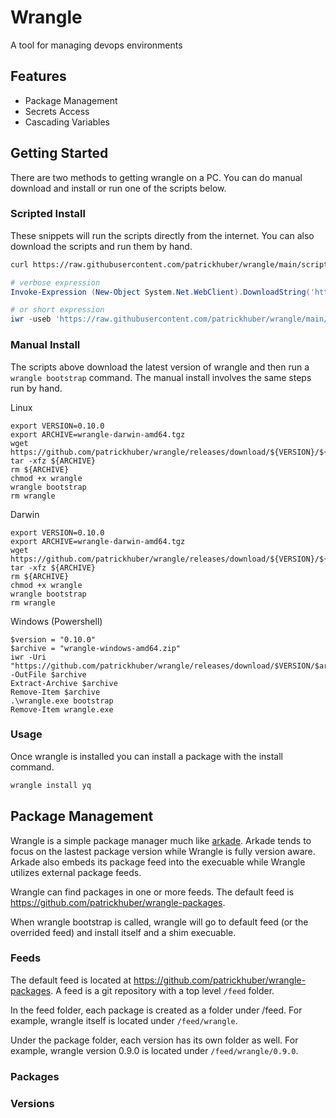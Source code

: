 # Wrangle 

A tool for managing devops environments

## Features

* Package Management
* Secrets Access
* Cascading Variables

## Getting Started

There are two methods to getting wrangle on a PC. You can do manual download and install or run one of the scripts below. 

### Scripted Install

These snippets will run the scripts directly from the internet. You can also download the scripts and run them by hand. 

```bash
curl https://raw.githubusercontent.com/patrickhuber/wrangle/main/scripts/install.sh | bash
```

```powershell
# verbose expression
Invoke-Expression (New-Object System.Net.WebClient).DownloadString('https://raw.githubusercontent.com/patrickhuber/wrangle/main/scripts/install.ps1')

# or short expression
iwr -useb 'https://raw.githubusercontent.com/patrickhuber/wrangle/main/scripts/install.ps1' | iex
```

### Manual Install

The scripts above download the latest version of wrangle and then run a `wrangle bootstrap` command. The manual install involves the same steps run by hand.

Linux

```
export VERSION=0.10.0
export ARCHIVE=wrangle-darwin-amd64.tgz
wget https://github.com/patrickhuber/wrangle/releases/download/${VERSION}/${ARCHIVE}
tar -xfz ${ARCHIVE}
rm ${ARCHIVE}
chmod +x wrangle
wrangle bootstrap
rm wrangle
```

Darwin

```
export VERSION=0.10.0
export ARCHIVE=wrangle-darwin-amd64.tgz
wget https://github.com/patrickhuber/wrangle/releases/download/${VERSION}/${ARCHIVE}
tar -xfz ${ARCHIVE}
rm ${ARCHIVE}
chmod +x wrangle
wrangle bootstrap
rm wrangle
```

Windows (Powershell)

```
$version = "0.10.0"
$archive = "wrangle-windows-amd64.zip"
iwr -Uri "https://github.com/patrickhuber/wrangle/releases/download/$VERSION/$archive" -OutFile $archive
Extract-Archive $archive
Remove-Item $archive
.\wrangle.exe bootstrap
Remove-Item wrangle.exe
```

### Usage

Once wrangle is installed you can install a package with the install command.

```bash
wrangle install yq
```

## Package Management

Wrangle is a simple package manager much like [arkade](https://github.com/alexellis/arkade). Arkade tends to focus on the lastest package version while Wrangle is fully version aware. Arkade also embeds its package feed into the execuable while Wrangle utilizes external package feeds.

Wrangle can find packages in one or more feeds. The default feed is https://github.com/patrickhuber/wrangle-packages.

When wrangle bootstrap is called, wrangle will go to default feed (or the overrided feed) and install itself and a shim execuable.

### Feeds

The default feed is located at https://github.com/patrickhuber/wrangle-packages. A feed is a git repository with a top level `/feed` folder. 

In the feed folder, each package is created as a folder under /feed. For example, wrangle itself is located under `/feed/wrangle`. 

Under the package folder, each version has its own folder as well. For example, wrangle version 0.9.0 is located under `/feed/wrangle/0.9.0`.

### Packages

### Versions